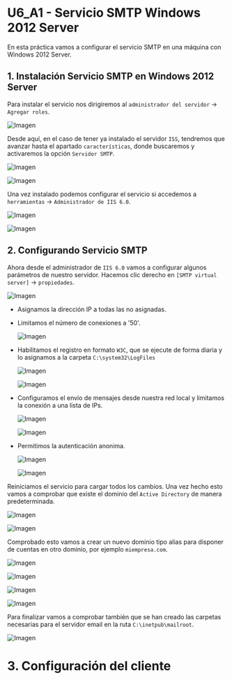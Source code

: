 # U6_A1 - Servicio SMTP Windows 2012 Server

En esta práctica vamos a configurar el servicio SMTP en una máquina con Windows 2012 Server.

## 1. Instalación Servicio SMTP en Windows 2012 Server

Para instalar el servicio nos dirigiremos al `administrador del servidor` -> `Agregar roles`.

![Imagen](img/001.png)

Desde aquí, en el caso de tener ya instalado el servidor `ISS`, tendremos que avanzar hasta el apartado `características`, donde buscaremos y activaremos la opción `Servidor SMTP`.

![Imagen](img/002.png)

![Imagen](img/003.png)

Una vez instalado podemos configurar el servicio si accedemos a `herramientas` -> `Administrador de IIS 6.0`.

![Imagen](img/004.png)

![Imagen](img/005.png)

## 2. Configurando Servicio SMTP

Ahora desde el administrador de `IIS 6.0` vamos a configurar algunos parámetros de nuestro servidor. Hacemos clic derecho en `[SMTP virtual server]` -> `propiedades`.

![Imagen](img/006.png)

- Asignamos la dirección IP a todas las no asignadas.
- Limitamos el número de conexiones a '50'.

  ![Imagen](img/007.png)

- Habilitamos el registro en formato `W3C`, que se ejecute de forma diaria y lo asignamos a la carpeta `C:\system32\LogFiles`

  ![Imagen](img/008.png)

  ![Imagen](img/009.png)

- Configuramos el envío de mensajes desde nuestra red local y limitamos la conexión a una lista de IPs.

  ![Imagen](img/010.png)

  ![Imagen](img/011.png)

- Permitimos la autenticación anonima.

  ![Imagen](img/012.png)

  ![Imagen](img/013.png)

Reiniciamos el servicio para cargar todos los cambios. Una vez hecho esto vamos a comprobar que existe el dominio del `Active Directory` de manera predeterminada.

![Imagen](img/014.png)

![Imagen](img/015.png)

Comprobado esto vamos a crear un nuevo dominio tipo alias para disponer de cuentas en otro dominio, por ejemplo `miempresa.com`.

![Imagen](img/016.png)

![Imagen](img/017.png)

![Imagen](img/018.png)

![Imagen](img/019.png)

Para finalizar vamos a comprobar también que se han creado las carpetas necesarias para el servidor email en la ruta `C:\inetpub\mailroot`.


![Imagen](img/020.png)

# 3. Configuración del cliente
